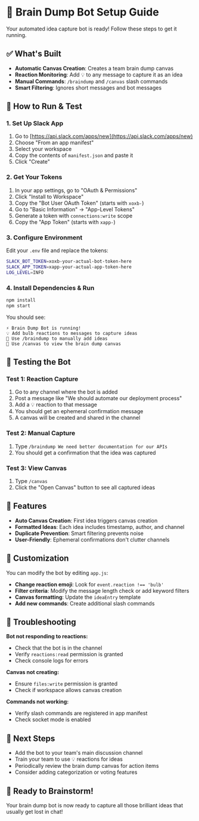 # 🧠 Brain Dump Bot Setup Guide

Your automated idea capture bot is ready! Follow these steps to get it running.

## ✅ What's Built

- **Automatic Canvas Creation**: Creates a team brain dump canvas
- **Reaction Monitoring**: Add 💡 to any message to capture it as an idea
- **Manual Commands**: `/braindump` and `/canvas` slash commands
- **Smart Filtering**: Ignores short messages and bot messages

## 🚀 How to Run & Test

### 1. Set Up Slack App
1. Go to [https://api.slack.com/apps/new](https://api.slack.com/apps/new)
2. Choose "From an app manifest"
3. Select your workspace
4. Copy the contents of `manifest.json` and paste it
5. Click "Create"

### 2. Get Your Tokens
1. In your app settings, go to "OAuth & Permissions"
2. Click "Install to Workspace" 
3. Copy the "Bot User OAuth Token" (starts with `xoxb-`)
4. Go to "Basic Information" → "App-Level Tokens"
5. Generate a token with `connections:write` scope
6. Copy the "App Token" (starts with `xapp-`)

### 3. Configure Environment
Edit your `.env` file and replace the tokens:

```bash
SLACK_BOT_TOKEN=xoxb-your-actual-bot-token-here
SLACK_APP_TOKEN=xapp-your-actual-app-token-here
LOG_LEVEL=INFO
```

### 4. Install Dependencies & Run
```bash
npm install
npm start
```

You should see:
```
⚡️ Brain Dump Bot is running!
💡 Add bulb reactions to messages to capture ideas
📝 Use /braindump to manually add ideas
📄 Use /canvas to view the brain dump canvas
```

## 🧪 Testing the Bot

### Test 1: Reaction Capture
1. Go to any channel where the bot is added
2. Post a message like "We should automate our deployment process"
3. Add a 💡 reaction to that message
4. You should get an ephemeral confirmation message
5. A canvas will be created and shared in the channel

### Test 2: Manual Capture
1. Type `/braindump We need better documentation for our APIs`
2. You should get a confirmation that the idea was captured

### Test 3: View Canvas
1. Type `/canvas` 
2. Click the "Open Canvas" button to see all captured ideas

## 🎯 Features

- **Auto Canvas Creation**: First idea triggers canvas creation
- **Formatted Ideas**: Each idea includes timestamp, author, and channel
- **Duplicate Prevention**: Smart filtering prevents noise
- **User-Friendly**: Ephemeral confirmations don't clutter channels

## 🔧 Customization

You can modify the bot by editing `app.js`:

- **Change reaction emoji**: Look for `event.reaction !== 'bulb'`
- **Filter criteria**: Modify the message length check or add keyword filters
- **Canvas formatting**: Update the `ideaEntry` template
- **Add new commands**: Create additional slash commands

## 🐛 Troubleshooting

**Bot not responding to reactions:**
- Check that the bot is in the channel
- Verify `reactions:read` permission is granted
- Check console logs for errors

**Canvas not creating:**
- Ensure `files:write` permission is granted
- Check if workspace allows canvas creation

**Commands not working:**
- Verify slash commands are registered in app manifest
- Check socket mode is enabled

## 📝 Next Steps

- Add the bot to your team's main discussion channel
- Train your team to use 💡 reactions for ideas
- Periodically review the brain dump canvas for action items
- Consider adding categorization or voting features

## 🎉 Ready to Brainstorm!

Your brain dump bot is now ready to capture all those brilliant ideas that usually get lost in chat! 
